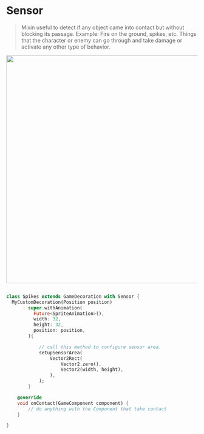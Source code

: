 # Sensor

> Mixin useful to detect if any object came into contact but without blocking its passage.
Example: Fire on the ground, spikes, etc. Things that the character or enemy can go through and take damage or activate any other type of behavior.

<img src="_media/sensor.gif" width="600"/>

```dart

class Spikes extends GameDecoration with Sensor {
  MyCustomDecoration(Position position)
      : super.withAnimation(
          Future<SpriteAnimation>(),
          width: 32,
          height: 32,
          position: position,
        ){

            // call this method to configure sensor area.
            setupSensorArea(
                Vector2Rect(
                    Vector2.zero(),
                    Vector2(width, height),
                ),
            );
        }

    @override
    void onContact(GameComponent component) {
        // do anything with the Component that take contact
    }

}
```